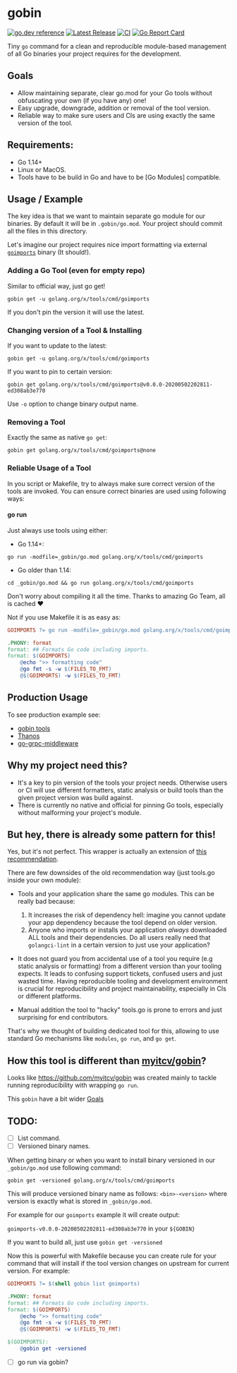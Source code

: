 # gobin
[![go.dev reference](https://img.shields.io/badge/go.dev-reference-007d9c?logo=go&logoColor=white&style=flat-square)](https://pkg.go.dev/github.com/bwplotka/flagarize)
[![Latest Release](https://img.shields.io/github/release/bwplotka/flagarize.svg?style=flat-square)](https://github.com/bwplotka/flagarize/releases/latest)
[![CI](https://github.com/bwplotka/flagarize/workflows/test/badge.svg)](https://github.com/bwplotka/flagarize/actions?query=workflow%3Atest)
[![Go Report Card](https://goreportcard.com/badge/github.com/bwplotka/flagarize)](https://goreportcard.com/report/github.com/bwplotka/flagarize)

Tiny `go` command for a clean and reproducible module-based management of all Go binaries your project requires for the development.  

## Goals

* Allow maintaining separate, clear go.mod for your Go tools without obfuscating your own (if you have any) one!
* Easy upgrade, downgrade, addition or removal of the tool version.
* Reliable way to make sure users and CIs are using exactly the same version of the tool. 

## Requirements:

* Go 1.14+ 
* Linux or MacOS.
* Tools have to be build in Go and have to be [Go Modules] compatible.

## Usage / Example

The key idea is that we want to maintain separate go module for our binaries. By default it will be in `.gobin/go.mod`.
Your project should commit all the files in this directory.

Let's imagine our project requires nice import formatting via external [`goimports`](https://pkg.go.dev/golang.org/x/tools/cmd/goimports?tab=doc) binary (It should!). 

### Adding a Go Tool (even for empty repo)

Similar to official way, just go get!

`gobin get -u golang.org/x/tools/cmd/goimports`

If you don't pin the version it will use the latest.

### Changing version of a Tool & Installing

If you want to update to the latest:

`gobin get -u golang.org/x/tools/cmd/goimports`

If you want to pin to certain version:

`gobin get golang.org/x/tools/cmd/goimports@v0.0.0-20200502202811-ed308ab3e770`

Use `-o` option to change binary output name.

### Removing a Tool

Exactly the same as native `go get`:

`gobin get golang.org/x/tools/cmd/goimports@none`

### Reliable Usage of a Tool

In you script or Makefile, try to always make sure correct version of the tools are invoked. 
You can ensure correct binaries are used using following ways:

#### go run

Just always use tools using either:

* Go 1.14+:

`go run -modfile=_gobin/go.mod golang.org/x/tools/cmd/goimports`

* Go older than 1.14:

`cd _gobin/go.mod && go run golang.org/x/tools/cmd/goimports`

Don't worry about compiling it all the time. Thanks to amazing Go Team, all is cached ❤️

Not if you use Makefile it is as easy as: 

```Makefile
GOIMPORTS ?= go run -modfile=_gobin/go.mod golang.org/x/tools/cmd/goimports

.PHONY: format
format: ## Formats Go code including imports.
format: $(GOIMPORTS)
	@echo ">> formatting code"
	@go fmt -s -w $(FILES_TO_FMT)
	@$(GOIMPORTS) -w $(FILES_TO_FMT)
```

## Production Usage

To see production example see:

 * [gobin tools](WIP)
 * [Thanos](WIP)
 * [go-grpc-middleware](WIP)
 
## Why my project need this?

* It's a key to pin version of the tools your project needs. Otherwise users or CI will use different formatters, static analysis or build tools than the
given project version was build against.
* There is currently no native and official for pinning Go tools, especially without malforming your project's module.

## But hey, there is already some pattern for this!

Yes, but it's not perfect. This wrapper is actually an extension of [this recommendation](https://github.com/golang/go/issues/25922#issuecomment-590529870).

There are few downsides of the old recommendation way (just tools.go inside your own module):

* Tools and your application share the same go modules. This can be really bad because:

  1. It increases the risk of dependency hell: imagine you cannot update your app dependency because the tool depend on older version.
  2. Anyone who imports or installs your application *always* downloaded ALL tools and their dependencies. Do all users really need that `golangci-lint` in a certain version to
  just use your application? 

* It does not guard you from accidental use of a tool you require (e.g static analysis or formatting) from a different version than your tooling expects.
It leads to confusing support tickets, confused users and just wasted time. Having reproducible tooling and development environment is crucial for reproducibility
and project maintainability, especially in CIs or different platforms. 

* Manual addition the tool to "hacky" tools.go is prone to errors and just surprising for end contributors.   
 
That's why we thought of building dedicated tool for this, allowing to use standard Go mechanisms like `modules`, `go run`, and `go get`.

## How this tool is different than [myitcv/gobin](https://github.com/myitcv/gobin)?

Looks like https://github.com/myitcv/gobin was created mainly to tackle running reproducibility with wrapping `go run`. 

This `gobin` have a bit wider [Goals](#Goals)
 
## TODO:

* [ ] List command.
* [ ] Versioned binary names.

When getting binary or when you want to install binary versioned in our `_gobin/go.mod` use following command:

`gobin get -versioned golang.org/x/tools/cmd/goimports`

This will produce versioned binary name as follows: `<bin>-<version>` where version is exactly what is stored in `_gobin/go.mod`.

For example for our `goimports` example it will create output:

`goimports-v0.0.0-20200502202811-ed308ab3e770` in your `${GOBIN}`

If you want to build all, just use `gobin get -versioned`

Now this is powerful with Makefile because you can create rule for your command that will install if the tool version changes 
on upstream for current version. For example:

```Makefile
GOIMPORTS ?= $(shell gobin list goimports)

.PHONY: format
format: ## Formats Go code including imports.
format: $(GOIMPORTS)
	@echo ">> formatting code"
	@go fmt -s -w $(FILES_TO_FMT)
	@$(GOIMPORTS) -w $(FILES_TO_FMT)

$(GOIMPORTS):
	@gobin get -versioned
```

* [ ] go run via gobin? 